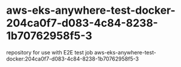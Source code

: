 # aws-eks-anywhere-test-docker-204ca0f7-d083-4c84-8238-1b70762958f5-3
repository for use with E2E test job aws-eks-anywhere-test-docker:204ca0f7-d083-4c84-8238-1b70762958f5-3
